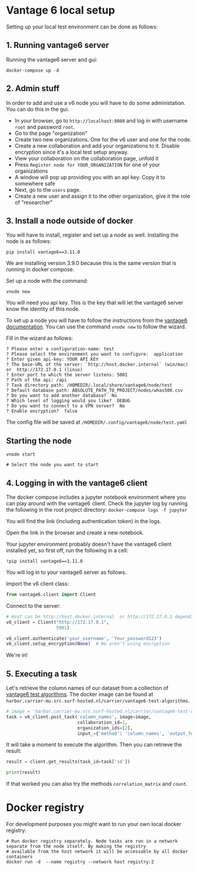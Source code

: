 # Vantage 6 local setup

Setting up your local test environment can be done as follows:

## 1. Running vantage6 server

Running the vantage6 server and gui:

```shell script
docker-compose up -d
```

## 2. Admin stuff

In order to add and use a v6 node you will have to do some administation. You can do this in the
gui.

- In your browser, go to `http://localhost:8080` and log in with username `root` and
  password `root`.
- Go to the page "organization"
- Create two new organizations. One for the v6 user and one for the node.
- Create a new collaboration and add your organizations to it. Disable encryption since it's a local
  test setup anyway.
- View your collaboration on the collaboration page, unfold it
- Press `Register node for YOUR_ORGANIZATION` for one of your organizations
- A window will pop up providing you with an api key. Copy it to somewhere safe
- Next, go to the `users` page.
- Create a new user and assign it to the other organization, give it the role of "researcher"

## 3. Install a node outside of docker

You will have to install, register and set up a node as well.
Installing the node is as follows:

```shell script
pip install vantage6==3.11.0
```

We are installing version 3.9.0 because this is the same version that is running in docker compose.

Set up a node with the command:

```shell
vnode new
```

You will need you api key. This is the key that will let the vantage6 server know the identity of
this node.

To set up a node you will have to follow the instructions from
the [vantage6 documentation](https://docs.vantage6.ai/en/main/use/node.html#use-node). You can use
the command `vnode new` to follow the wizard.

Fill in the wizard as follows:

```shell
? Please enter a configuration-name: test                                                     
? Please select the environment you want to configure:  application                           
? Enter given api-key: YOUR API KEY                                  
? The base-URL of the server: `http://host.docker.internal` (win/mac) or  http://172.17.0.1 (linux)
? Enter port to which the server listens: 5001                                                
? Path of the api: /api                                                                       
? Task directory path: /HOMEDIR/.local/share/vantage6/node/test                           
? Default database path: ABSOLUTE_PATH_TO_PROJECT/nodes/whas500.csv                                                    
? Do you want to add another database?  No                                                    
? Which level of logging would you like?  DEBUG                                               
? Do you want to connect to a VPN server?  No                                                 
? Enable encryption?  false 
```

The config file will be saved at `/HOMEDIR/.config/vantage6/node/test.yaml`

## Starting the node
```shell
vnode start

# Select the node you want to start
```

## 4. Logging in with the vantage6 client



The docker compose includes a jupyter notebook environment where you can play around with the
vantage6 client.
Check the jupyter log by running the following in the root project directory:
```docker-compose logs -f jupyter```

You will find the link (including authentication token) in the logs.

Open the link in the browser and create a new notebook.

Your jupyter environment probably doesn't have the vantage6 client installed yet, so first off,
run the following in a cell:
```jupyter
!pip install vantage6==3.11.0
```

You will log in to your vantage6 server as follows.

Import the v6 client class:

```python
from vantage6.client import Client
```

Connect to the server:

```python
# Host can be http://host.docker.internal  or http://172.17.0.1 depending on your system.
v6_client = Client("http://172.17.0.1",
                   5001)  
```

```python
v6_client.authenticate('your_username', 'Your_password123')
v6_client.setup_encryption(None)  # We aren't using encryption
```

We're in!

## 5. Executing a task

Let's retrieve the column names of our dataset from a collection
of [vantage6 test algorithms](https://github.com/CARRIER-project/vantage6-test-algorithms).
The docker image can be found
at `harbor.carrier-mu.src.surf-hosted.nl/carrier/vantage6-test-algorithms`.

```python
# image = 'harbor.carrier-mu.src.surf-hosted.nl/carrier/vantage6-test-algorithms'
task = v6_client.post_task('column_names', image=image,
                           collaboration_id=1,
                           organization_ids=[2],
                           input_={'method': 'column_names', 'output_format':'json'})
```
It will take a moment to execute the algorithm. Then you can retrieve the result:

```python
result = client.get_results(task_id=task['id'])

print(result)
```
If that worked you can also try the methods `correlation_matrix` and `count`.

# Docker registry

For development purposes you might want to run your own local docker registry:

```
# Run docker registry separately. Node tasks are run in a network separate from the node itself. By making the registry
# available from the host network it will be accessable by all docker containers
docker run -d  --name registry --network host registry:2
```
